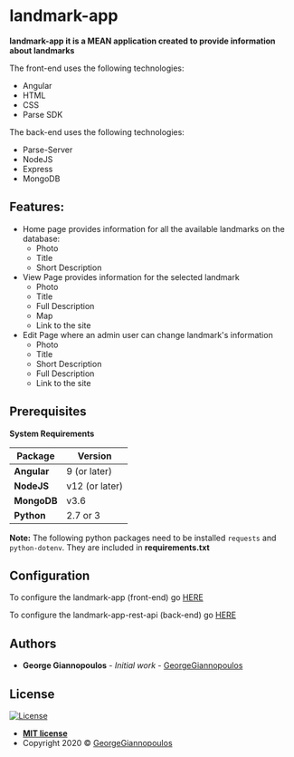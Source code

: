 # landmark-app

**landmark-app it is a MEAN application created to provide information about landmarks**

The front-end uses the following technologies:
- Angular
- HTML
- CSS
- Parse SDK

The back-end uses the following technologies:
- Parse-Server
- NodeJS
- Express
- MongoDB

## Features:
- Home page provides information for all the available landmarks on the database:
   - Photo
   - Title
   - Short Description
- View Page provides information for the selected landmark
   - Photo
   - Title
   - Full Description
   - Map
   - Link to the site
- Edit Page where an admin user can change landmark's information
   - Photo
   - Title
   - Short Description
   - Full Description
   - Link to the site

## Prerequisites
**System Requirements**

| Package     | Version        |
|-------------|----------------|
| **Angular** | 9 (or later)   |
| **NodeJS**  | v12 (or later) |
| **MongoDB** | v3.6           |
| **Python**  | 2.7 or 3       |

**Note:** The following python packages need to be installed `requests` and `python-dotenv`. They are included in **requirements.txt**

## Configuration

To configure the landmark-app (front-end) go [HERE](https://github.com/GeorgeGiannopoulos/landmark-app/blob/master/landmark-app/README.md)

To configure the landmark-app-rest-api (back-end) go [HERE](https://github.com/GeorgeGiannopoulos/landmark-app/blob/master/landmark-app-rest-api/README.md)

## Authors

* **George Giannopoulos** - *Initial work* - [GeorgeGiannopoulos](https://github.com/GeorgeGiannopoulos)

## License

[![License](http://img.shields.io/:license-mit-blue.svg?style=flat-square)](http://badges.mit-license.org)

- **[MIT license](http://opensource.org/licenses/mit-license.php)**
- Copyright 2020 © [GeorgeGiannopoulos](https://github.com/GeorgeGiannopoulos/landmark-app/blob/master/LICENSE)
